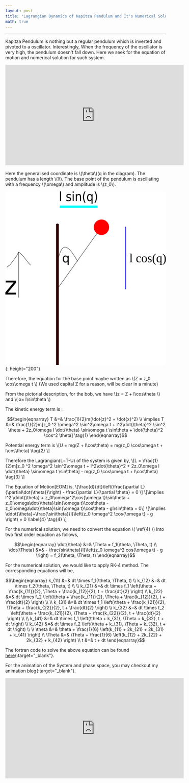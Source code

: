 ```yaml
---
layout: post
title: "Lagrangian Dynamics of Kapitza Pendulum and It's Numerical Solution"
math: true
---
```

---
Kapitza Pendulum is nothing but a regular pendulum which is inverted and pivoted to a oscillator. Interestingly, When the frequency of the oscillator is very high, the pendulum doesn't fall down. Here we seek for the equation of motion and numerical solution for such system. 

<iframe width="560" height="315" src="https://www.youtube-nocookie.com/embed/9Q6HDpvbook" title="YouTube video player" frameborder="0" allow="accelerometer; autoplay; clipboard-write; encrypted-media; gyroscope; picture-in-picture" allowfullscreen></iframe>

Here the generalised coordinate is \\(\theta\\)(q in the diagram). The pendulum has a length \\(l\\). The base point of the pendulum is oscillating with a frequency \\(\omega\\) and amplitude is \\(z_0\\).

![KapitzaPendulum](/assets/images/path42.png){: height="200"}

Therefore, the equation for the base point maybe written as \\(Z = z_0 \cos\omega t \\) (We used capital Z for a reason, will be clear in a minute)

From the pictorial description, for the bob, we have \\(z = Z + l\cos\theta \\) and \\( x= l\sin\theta \\)

The kinetic energy term is :

$$\begin{eqnarray} 
T &=& \frac{1}{2}m(\dot{z}^2 + \dot{x}^2) \\
\implies T &=& \frac{1}{2}m[z_0 ^2 \omega^2 \sin^2\omega t + l^2\dot{\theta}^2 \sin^2 \theta + 2z_0\omega l \dot{\theta} \sin\omega t \sin\theta + \dot{\theta}^2 \cos^2 \theta] \tag{1}
\end{eqnarray}$$

Potential energy term is \\[U = mg(Z + l\cos\theta) = mg(z_0 \cos\omega t + l\cos\theta) \tag{2} \\]

Therefore the Lagrangian(L=T-U) of the system is given by,
\\[L = \frac{1}{2}m[z_0 ^2 \omega^2 \sin^2\omega t + l^2\dot{\theta}^2 + 2z_0\omega l \dot{\theta} \sin\omega t \sin\theta] - mg(z_0 \cos\omega t + l\cos\theta) \tag{3} \\] 

The Equation of Motion[EOM] is,
\\[\frac{d}{dt}\left(\frac{\partial L}{\partial\dot{\theta}}\right) - \frac{\partial L}{\partial \theta} = 0 \\]
\\[\implies l^2 \ddot{\theta} + z_0l\omega^2\cos{\omega t}\sin\theta + z_0l\omega\dot{\theta}\sin{\omega t}\cos\theta - z_0l\omega\dot{\theta}\sin{\omega t}\cos\theta - gl\sin\theta = 0\\]
\\[\implies \ddot{\theta}+\frac{\sin\theta}{l}\left(z_0 \omega^2 \cos{\omega t} - g \right) = 0 \label{4} \tag{4} \\]

For the numerical solution, we need to convert the equation \\( \ref{4} \\) into two first order equation as follows,

$$\begin{eqnarray} 
\dot{\theta} &=& \Theta = f_1(\theta, \Theta, t) \\
\dot{\Theta} &=& - \frac{sin\theta}{l}\left(z_0 \omega^2 cos(\omega t) - g \right) = f_2(\theta, \Theta, t) 
\end{eqnarray}$$

For the numerical solution, we would like to apply RK-4 method. The corresponding equations will be,

$$\begin{eqnarray} 
k_{11} &=& dt \times f_1(\theta, \Theta, t) \\
k_{12} &=& dt \times f_2(\theta, \Theta, t) \\
\\
k_{21} &=& dt \times f_1 \left(\theta + \frac{k_{11}}{2}, \Theta + \frac{k_{12}}{2}, t + \frac{dt}{2} \right) \\
k_{22} &=& dt \times f_2 \left(\theta + \frac{k_{11}}{2}, \Theta + \frac{k_{12}}{2}, t + \frac{dt}{2} \right) \\
\\
k_{31} &=& dt \times f_1 \left(\theta + \frac{k_{21}}{2}, \Theta + \frac{k_{22}}{2}, t + \frac{dt}{2} \right) \\
k_{32} &=& dt \times f_2 \left(\theta + \frac{k_{21}}{2}, \Theta + \frac{k_{22}}{2}, t + \frac{dt}{2} \right) \\
\\
k_{41} &=& dt \times f_1 \left(\theta + k_{31}, \Theta + k_{32}, t + dt \right) \\
k_{42} &=& dt \times f_2 \left(\theta + k_{31}, \Theta + k_{32}, t + dt \right) \\
\\
\theta &=& \theta + \frac{1}{6} \left(k_{11} + 2k_{21} + 2k_{31} + k_{41} \right) \\
\Theta &=& \Theta + \frac{1}{6} \left(k_{12} + 2k_{22} + 2k_{32} + k_{42} \right) \\
t &=& t + dt
\end{eqnarray}$$

The fortran code to solve the above equation can be found [here](https://arabindo.github.io/animation/code.html#kp){:target="_blank"}.

For the animation of the System and phase space, you may checkout my [animation blog](https://arabindo.github.io/animation/eom1.html){:target="_blank"}.

<iframe width="560" height="315" src="https://www.youtube-nocookie.com/embed/a4Mj1hEge2Y" title="YouTube video player" frameborder="0" allow="accelerometer; autoplay; clipboard-write; encrypted-media; gyroscope; picture-in-picture" allowfullscreen></iframe>


